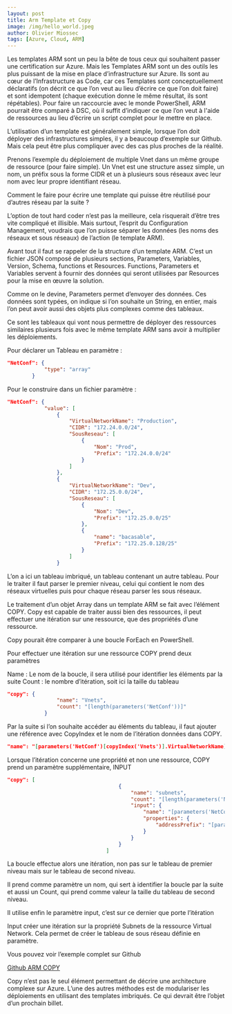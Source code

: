 ```yaml
---
layout: post
title: Arm Template et Copy
image: /img/hello_world.jpeg
author: Olivier Miossec
tags: [Azure, Cloud, ARM]
---
```


Les templates ARM sont un peu la bête de tous ceux qui souhaitent passer une certification sur Azure. Mais les Templates ARM sont un des outils les plus puissant de la mise en place d’infrastructure sur Azure. Ils sont au cœur de l’Infrastructure as Code, car ces Templates sont conceptuellement déclaratifs (on décrit ce que l’on veut au lieu d’écrire ce que l’on doit faire) et sont idempotent (chaque exécution donne le même résultat, ils sont répétables). 
Pour faire un raccourcie avec le monde PowerShell, ARM pourrait être comparé à DSC, où il suffit d’indiquer ce que l’on veut à l'aide de ressources au lieu d’écrire un script complet pour le mettre en place. 

L’utilisation d’un template est généralement simple, lorsque l’on doit déployer des infrastructures simples, il y a beaucoup d’exemple sur Github. Mais cela peut être plus compliquer avec des cas plus proches de la réalité.

Prenons l’exemple du déploiement de multiple Vnet dans un même groupe de ressource (pour faire simple). Un Vnet est une structure assez simple, un nom, un préfix sous la forme CIDR et un à plusieurs sous réseaux avec leur nom avec leur propre identifiant réseau. 

Comment le faire pour écrire une template qui puisse être réutilisé pour d’autres réseau par la suite ?

L’option de tout hard coder n’est pas la meilleure, cela risquerait d’être tres vite compliqué et illisible. Mais surtout, l’esprit du Configuration Management, voudrais que l’on puisse séparer les données (les noms des réseaux et sous réseaux) de l’action (le template ARM).

Avant tout il faut se rappeler de la structure d’un template ARM. C’est un fichier JSON composé de plusieurs sections, Parameters, Variables, Version, Schema, functions et Resources. Functions, Parameters et Variables servent à fournir des données qui seront utilisées par Resources pour la mise en œuvre la solution. 

Comme on le devine, Parameters permet d’envoyer des données. Ces données sont typées, on indique si l’on souhaite un String, en entier, mais l’on peut avoir aussi des objets plus complexes comme des tableaux. 

Ce sont les tableaux qui vont nous permettre de déployer des ressources similaires plusieurs fois avec le même template ARM sans avoir à multiplier les déploiements. 

Pour déclarer un Tableau en paramètre : 

```json
"NetConf": {
            "type": "array"
        }
````

Pour le construire dans un fichier paramètre : 

```json
"NetConf": {
            "value": [
                {
                    "VirtualNetworkName": "Production",
                    "CIDR": "172.24.0.0/24",
                    "SousReseau": [
                        {
                            "Nom": "Prod",
                            "Prefix": "172.24.0.0/24"
                        }
                    ]
                },
                {
                    "VirtualNetworkName": "Dev",
                    "CIDR": "172.25.0.0/24",
                    "SousReseau": [
                        {
                            "Nom": "Dev",
                            "Prefix": "172.25.0.0/25"
                        },
                        {
                            "name": "bacasable",
                            "Prefix": "172.25.0.128/25"
                        }
                    ]
                }
````

L’on a ici un tableau imbriqué, un tableau contenant un autre tableau. Pour le traiter il faut parser le premier niveau, celui qui contient le nom des réseaux virtuelles puis pour chaque réseau parser les sous réseaux.

Le traitement d’un objet Array dans un template ARM se fait avec l’élément COPY. Copy est capable de traiter aussi bien des ressources, il peut effectuer une itération sur une ressource, que des propriétés d’une ressource. 

Copy pourait être comparer à une boucle ForEach en PowerShell. 

Pour effectuer une itération sur une ressource COPY prend deux paramètres

Name : Le nom de la boucle, il sera utilisé pour identifier les éléments par la suite
Count : le nombre d’itération, soit ici la taille du tableau 

```json
"copy": {
                "name": "Vnets",
                "count": "[length(parameters('NetConf'))]"
            }
````

Par la suite si l’on souhaite accéder au éléments du tableau, il faut ajouter une référence avec CopyIndex et le nom de l’itération données dans COPY.

```json
"name": "[parameters('NetConf')[copyIndex('Vnets')].VirtualNetworkName]",
````

Lorsque l’itération concerne une propriété et non une ressource, COPY prend un paramètre supplémentaire, INPUT

```json
"copy": [
                                    {
                                        "name": "subnets",
                                        "count": "[length(parameters('NetConf')[copyIndex('Vnets')].Subnet)]",
                                        "input": {
                                            "name": "[parameters('NetConf')[copyIndex('Vnets')].Subnet[copyIndex('subnets')].SubnetName]",
                                            "properties": {
                                                "addressPrefix": "[parameters('NetConf')[copyIndex('Vnets')].Subnet[copyIndex('subnets')].Prefix]"
                                            }
                                        }
                                    }
                                ]
````


La boucle effectue alors une itération, non pas sur le tableau de premier niveau mais sur le tableau de second niveau. 

Il prend comme paramètre un nom, qui sert à identifier la boucle par la suite et aussi un Count, qui prend comme valeur la taille du tableau de second niveau.

Il utilise enfin le paramètre input, c’est sur ce dernier que porte l’itération 

Input créer une itération sur la propriété Subnets de la ressource Virtual Network. Cela permet de créer le tableau de sous réseau définie en paramètre. 

Vous pouvez voir l’exemple complet sur Github 

[Github ARM COPY](https://github.com/omiossec/ARM-TEMPLATES/tree/master/multiple-Vnet-from-array)

Copy n’est pas le seul élément permettant de décrire une architecture complexe sur Azure. L’une des autres méthodes est de modulariser les déploiements en utilisant des templates imbriqués. Ce qui devrait être l’objet d’un prochain billet.